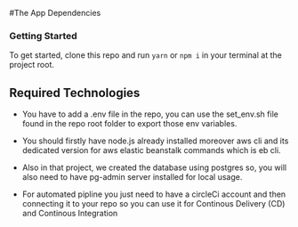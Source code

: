 #The App Dependencies

### Getting Started
 To get started, clone this repo and run `yarn` or `npm i` in your terminal at the project root.

## Required Technologies
- You have to add a .env file in the repo, you can use the set_env.sh file found in the repo root folder to export those env variables.

- You should firstly have node.js already installed moreover aws cli and its dedicated version for aws elastic beanstalk commands which is eb cli.

- Also in that project, we created the database using postgres so, you will also need to have pg-admin server installed for local usage.

- For automated pipline you just need to have a circleCi account and then connecting it to your repo so you can use it for Continous Delivery (CD) and Continous Integration
